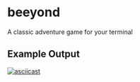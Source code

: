 # beeyond

A classic adventure game for your terminal

## Example Output

[![asciicast](https://asciinema.org/a/512782.svg)](https://asciinema.org/a/512782)
